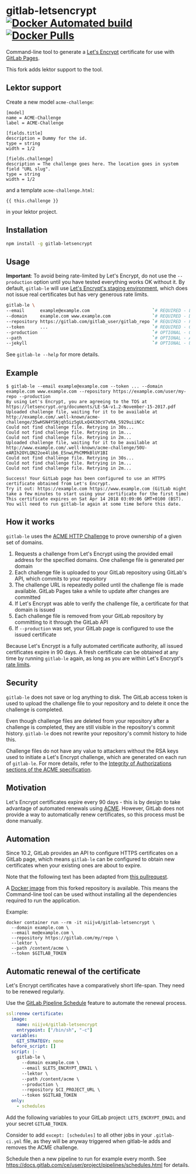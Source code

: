 # gitlab-letsencrypt  [![Docker Automated build](https://img.shields.io/docker/automated/niijv4/gitlab-letsencrypt.svg)](https://hub.docker.com/r/niijv4/gitlab-letsencrypt/) [![Docker Pulls](https://img.shields.io/docker/pulls/niijv4/gitlab-letsencrypt.svg)](https://hub.docker.com/r/niijv4/gitlab-letsencrypt/)

Command-line tool to generate a [Let's Encrypt](https://letsencrypt.org) certificate for use with [GitLab Pages](https://pages.gitlab.io/).

This fork adds lektor support to the tool.

## Lektor support

Create a new model `acme-challenge`:

```
[model]
name = ACME-Challenge
label = ACME-Challenge

[fields.title]
description = Dummy for the id.
type = string
width = 1/2

[fields.challenge]
description = The challenge goes here. The location goes in system field "URL slug".
type = string
width = 1/2
```
   
and a template `acme-challenge.html`:

```
{{ this.challenge }}
```
   
in your lektor project.

## Installation

```sh
npm install -g gitlab-letsencrypt
```

## Usage

**Important**: To avoid being rate-limited by Let's Encrypt, do not use the `--production` option until you have tested everything works OK without it.
By default, `gitlab-le` will use [Let's Encrypt's staging environment](https://letsencrypt.org/docs/staging-environment/), which does not issue real certificates but has very generous rate limits.

```sh
gitlab-le \
--email      example@example.com                        `# REQUIRED - Let's Encrypt email address` \
--domain     example.com www.example.com                `# REQUIRED - Domain(s) that the cert will be issued for (separated by spaces)` \
--repository https://gitlab.com/gitlab_user/gitlab_repo `# REQUIRED - Full URL to your GitLab repository` \
--token      ...                                        `# REQUIRED - GitLab personal access token, see https://gitlab.com/profile/personal_access_tokens` \
--production                                            `# OPTIONAL - Obtain a real certificate instead of a dummy one and configure your repository to use it`
--path                                                  `# OPTIONAL - Absolute path in your repository where challenge files should be uploaded`
--jekyll                                                `# OPTIONAL - Upload challenge files with a Jekyll-compatible YAML front matter` \
```

See `gitlab-le --help` for more details.

## Example

```
$ gitlab-le --email example@example.com --token ... --domain example.com www.example.com --repository https://example.com/user/my-repo --production
By using Let's Encrypt, you are agreeing to the TOS at https://letsencrypt.org/documents/LE-SA-v1.2-November-15-2017.pdf
Uploaded challenge file, waiting for it to be available at http://example.com/.well-known/acme-challenge/35wHSN4YSNjqh5iz5gULxQ4X30cV7vRA_S929uiiNCc
Could not find challenge file. Retrying in 30s...
Could not find challenge file. Retrying in 1m...
Could not find challenge file. Retrying in 2m...
Uploaded challenge file, waiting for it to be available at http://www.example.com/.well-known/acme-challenge/50U-eARIh2OYLQN22oe4lib6_ESnwLPhCMMkBlUY1BI
Could not find challenge file. Retrying in 30s...
Could not find challenge file. Retrying in 1m...
Could not find challenge file. Retrying in 2m...

Success! Your GitLab page has been configured to use an HTTPS certificate obtained from Let's Encrypt.
Try it out: https://example.com https://www.example.com (GitLab might take a few minutes to start using your certificate for the first time)
This certificate expires on Sat Apr 14 2018 03:09:06 GMT+0100 (BST). You will need to run gitlab-le again at some time before this date.
```

## How it works

`gitlab-le` uses the [ACME HTTP Challenge](https://tools.ietf.org/html/draft-ietf-acme-acme-09#section-8.3) to prove ownership of a given set of domains.

1. Requests a challenge from Let's Encrypt using the provided email address for the specified domains. One challenge file is generated per domain
2. Each challenge file is uploaded to your GitLab repository using GitLab's API, which commits to your repository
3. The challenge URL is repeatedly polled until the challenge file is made available. GitLab Pages take a while to update after changes are committed
4. If Let's Encrypt was able to verify the challenge file, a certificate for that domain is issued
5. Each challenge file is removed from your GitLab repository by committing to it through the GitLab API
6. If `--production` was set, your GitLab page is configured to use the issued certificate

Because Let's Encrypt is a fully automated certificate authority, all issued certificates expire in 90 days.
A fresh certificate can be obtained at any time by running `gitlab-le` again, as long as you are within Let's Encrypt's [rate limits](https://letsencrypt.org/docs/rate-limits/).

## Security

`gitlab-le` does not save or log anything to disk.
The GitLab access token is used to upload the challenge file to your repository and to delete it once the challenge is completed.

Even though challenge files are deleted from your repository after a challenge is completed, they are still visible in the repository's commit history.
`gitlab-le` does not rewrite your repository's commit history to hide this.

Challenge files do not have any value to attackers without the RSA keys used to initiate a Let's Encrypt challenge, which are generated on each run of `gitlab-le`.
For more details, refer to the [Integrity of Authorizations sections of the ACME specification](https://tools.ietf.org/html/draft-ietf-acme-acme-09#section-10.2).

## Motivation

Let's Encrypt certificates expire every 90 days - this is by design to take advantage of automated renewals using [ACME](https://tools.ietf.org/html/draft-ietf-acme-acme-01).
However, GitLab does not provide a way to automatically renew certificates, so this process must be done manually.

## Automation

Since 10.2, GitLab provides an API to configure HTTPS certificates on a GitLab page, which means `gitlab-le` can be configured to obtain new certificates when your existing ones are about to expire.

Note that the following text has been adapted from [this pullrequest](https://github.com/rolodato/gitlab-letsencrypt/pull/36).

A [Docker image](https://hub.docker.com/r/niijv4/gitlab-letsencrypt/) from this forked repository is available.
This means the Command-line tool can be used without installing all the dependencies required to run the application.

Example:

```text
docker container run --rm -it niijv4/gitlab-letsencrypt \
  --domain example.com \
  --email me@example.com \
  --repository https://gitlab.com/my/repo \
  --lektor \
  --path /content/acme \
  --token $GITLAB_TOKEN
```

## Automatic renewal of the certificate

Let's Encrypt certificates have a comparatively short life-span.
They need to be renewed regularly.

Use the [GitLab Pipeline Schedule](https://docs.gitlab.com/ce/user/project/pipelines/schedules.html) feature to automate the renewal process.

```yaml
ssl:renew certificate:
  image:
    name: niijv4/gitlab-letsencrypt
    entrypoint: ["/bin/sh", "-c"]
  variables:
    GIT_STRATEGY: none
  before_script: []
  script: |-
    gitlab-le \
      --domain example.com \
      --email $LETS_ENCRYPT_EMAIL \
      --lektor \
      --path /content/acme \
      --production \
      --repository $CI_PROJECT_URL \
      --token $GITLAB_TOKEN
  only:
    - schedules
```

Add the following variables to your GitLab project: `LETS_ENCRYPT_EMAIL` and your secret `GITLAB_TOKEN`.

Consider to add `except: [schedules]` to all other jobs in your `.gitlab-ci.yml` file, as they will be anyway triggered when gitlab-le adds and removes the ACME challenge.

Schedule then a new pipeline to run for example every month.
See <https://docs.gitlab.com/ce/user/project/pipelines/schedules.html> for details.